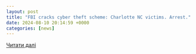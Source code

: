 ```yaml
---
layout: post
title: "FBI cracks cyber theft scheme: Charlotte NC victims. Arrest."
date: 2024-08-10 20:14:59 +0000
categories: [news]
---
```


[Читати далі](https://www.heraldonline.com/news/state/north-carolina/article290941414.html)
